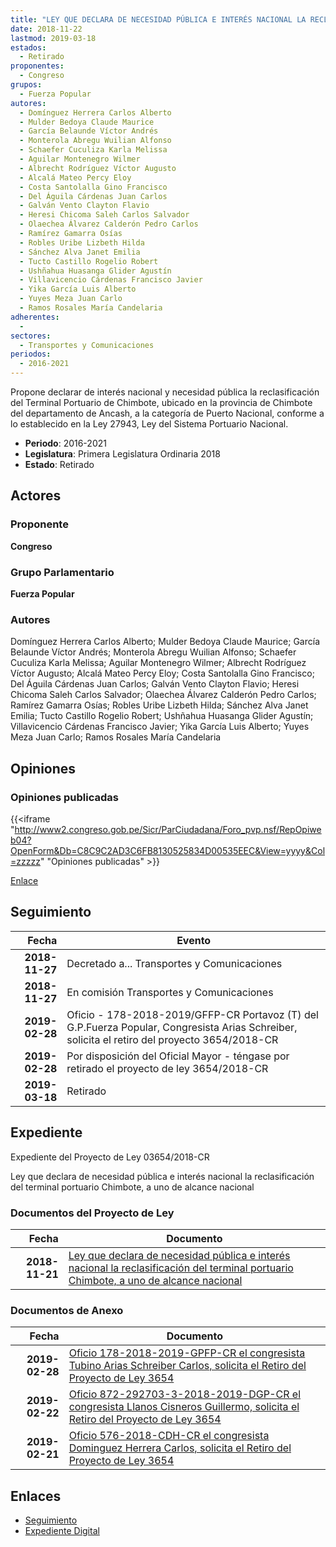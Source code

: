 ```yaml
---
title: "LEY QUE DECLARA DE NECESIDAD PÚBLICA E INTERÉS NACIONAL LA RECLASIFICACIÓN DEL TERMINAL PORTUARIO DE CHIMBOTE, A UNO DE ALCANCE NACIONAL"
date: 2018-11-22
lastmod: 2019-03-18
estados: 
  - Retirado
proponentes: 
  - Congreso
grupos: 
  - Fuerza Popular
autores: 
  - Domínguez Herrera Carlos Alberto
  - Mulder Bedoya Claude Maurice
  - García Belaunde Víctor Andrés
  - Monterola Abregu Wuilian Alfonso
  - Schaefer Cuculiza Karla Melissa
  - Aguilar Montenegro Wilmer
  - Albrecht Rodríguez Víctor Augusto
  - Alcalá Mateo Percy Eloy
  - Costa Santolalla Gino Francisco
  - Del Águila Cárdenas Juan Carlos
  - Galván Vento Clayton Flavio
  - Heresi Chicoma Saleh Carlos Salvador
  - Olaechea Álvarez Calderón Pedro Carlos
  - Ramírez Gamarra Osías
  - Robles Uribe Lizbeth Hilda
  - Sánchez Alva Janet Emilia
  - Tucto Castillo Rogelio Robert
  - Ushñahua Huasanga Glider Agustín
  - Villavicencio Cárdenas Francisco Javier
  - Yika García Luis Alberto
  - Yuyes Meza Juan Carlo
  - Ramos Rosales María Candelaria
adherentes: 
  - 
sectores: 
  - Transportes y Comunicaciones
periodos: 
  - 2016-2021
---
```


Propone declarar de interés nacional y necesidad pública la reclasificación del Terminal Portuario de Chimbote, ubicado en la provincia de Chimbote del departamento de Ancash, a la categoría de Puerto Nacional, conforme a lo establecido en la Ley 27943, Ley del Sistema Portuario Nacional.

- **Periodo**: 2016-2021
- **Legislatura**: Primera Legislatura Ordinaria 2018
- **Estado**: Retirado

## Actores

### Proponente

**Congreso**

### Grupo Parlamentario

**Fuerza Popular**

### Autores

Domínguez Herrera Carlos Alberto; Mulder Bedoya Claude Maurice; García Belaunde Víctor Andrés; Monterola Abregu Wuilian Alfonso; Schaefer Cuculiza Karla Melissa; Aguilar Montenegro Wilmer; Albrecht Rodríguez Víctor Augusto; Alcalá Mateo Percy Eloy; Costa Santolalla Gino Francisco; Del Águila Cárdenas Juan Carlos; Galván Vento Clayton Flavio; Heresi Chicoma Saleh Carlos Salvador; Olaechea Álvarez Calderón Pedro Carlos; Ramírez Gamarra Osías; Robles Uribe Lizbeth Hilda; Sánchez Alva Janet Emilia; Tucto Castillo Rogelio Robert; Ushñahua Huasanga Glider Agustín; Villavicencio Cárdenas Francisco Javier; Yika García Luis Alberto; Yuyes Meza Juan Carlo; Ramos Rosales María Candelaria


## Opiniones

### Opiniones publicadas

{{<iframe "http://www2.congreso.gob.pe/Sicr/ParCiudadana/Foro_pvp.nsf/RepOpiweb04?OpenForm&Db=C8C9C2AD3C6FB8130525834D00535EEC&View=yyyy&Col=zzzzz" "Opiniones publicadas" >}}

[Enlace](http://www2.congreso.gob.pe/Sicr/ParCiudadana/Foro_pvp.nsf/RepOpiweb04?OpenForm&Db=C8C9C2AD3C6FB8130525834D00535EEC&View=yyyy&Col=zzzzz)

## Seguimiento

| Fecha | Evento |
|------:|--------|
| **2018-11-27** | Decretado a... Transportes y Comunicaciones|
| **2018-11-27** | En comisión Transportes y Comunicaciones|
| **2019-02-28** | Oficio - 178-2018-2019/GFFP-CR Portavoz (T) del G.P.Fuerza Popular, Congresista Arias Schreiber, solicita el retiro del proyecto 3654/2018-CR|
| **2019-02-28** | Por disposición del Oficial Mayor - téngase por retirado el proyecto de ley 3654/2018-CR|
| **2019-03-18** | Retirado|


## Expediente

Expediente del Proyecto de Ley 03654/2018-CR

Ley que declara de necesidad pública e interés nacional la reclasificación del terminal portuario Chimbote, a uno de alcance nacional


### Documentos del Proyecto de Ley

| Fecha | Documento |
|------:|--------|
| **2018-11-21** | [Ley que declara de necesidad pública e interés nacional la reclasificación del terminal portuario Chimbote, a uno de alcance nacional](http://www.leyes.congreso.gob.pe/Documentos/2016_2021/Proyectos_de_Ley_y_de_Resoluciones_Legislativas/PL0365420181121..pdf) |

### Documentos de Anexo

| Fecha | Documento |
|------:|--------|
| **2019-02-28** | [Oficio 178-2018-2019-GPFP-CR el congresista Tubino Arias Schreiber Carlos, solicita el Retiro del Proyecto de Ley 3654](http://www.leyes.congreso.gob.pe/Documentos/2016_2021/Retiro_de_Proyecto/OFICIO-178-2018-2019-GPFP-CR.pdf) |
| **2019-02-22** | [Oficio 872-292703-3-2018-2019-DGP-CR el congresista Llanos Cisneros Guillermo, solicita el Retiro del Proyecto de Ley 3654](http://www.leyes.congreso.gob.pe/Documentos/2016_2021/Retiro_de_Proyecto/OFICIO-872-292703-3-2018-2019-DGP-CR.pdf) |
| **2019-02-21** | [Oficio 576-2018-CDH-CR el congresista Dominguez Herrera Carlos, solicita el Retiro del Proyecto de Ley 3654](http://www.leyes.congreso.gob.pe/Documentos/2016_2021/Retiro_de_Proyecto/OFICIO-576-2018-CDH-CR.pdf) |

## Enlaces 

- [Seguimiento](http://www2.congreso.gob.pe/Sicr/TraDocEstProc/CLProLey2016.nsf/f7fff46988ca05b1052578e100829cc7/490451e570dec2540525834d00637906?OpenDocument)
- [Expediente Digital](http://www2.congreso.gob.pe/Sicr/TraDocEstProc/CLProLey2016.nsf/f7fff46988ca05b1052578e100829cc7/490451e570dec2540525834d00637906?OpenDocument&Click=05257FB7005EB655.eb71d0cf91d8294e05256cdf006b5706/$Body/0.1C6C)
